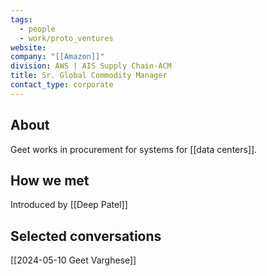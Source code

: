```yaml
---
tags:
  - people
  - work/proto_ventures
website: 
company: "[[Amazon]]"
division: AWS | AIS Supply Chain-ACM
title: Sr. Global Commodity Manager
contact_type: corporate
---
```

## About
Geet works in procurement for systems for [[data centers]].

## How we met
Introduced by [[Deep Patel]]

## Selected conversations
[[2024-05-10 Geet Varghese]]
